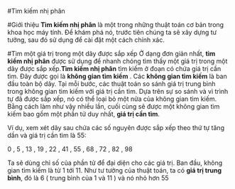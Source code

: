 #Tìm kiếm nhị phân

#Giới thiệu
**Tìm kiếm nhị phân** là một trong những thuật toán cơ bản trong khoa học máy tính. Để khám phá nó, trước tiên chúng ta sẽ xây dựng tư tưởng, sau đó sử dụng để cài đặt một cách chính xác.

#Tìm một giá trị trong một dãy được sắp xếp
Ở dạng đơn giản nhất, **tìm kiếm nhị phân** được sử dụng để nhanh chóng tìm thấy một giá trị trong một dãy được sắp xếp.**Tìm kiếm nhị phân** tìm kiếm ở đoạn có chứa giá trị cần tìm. Đây được gọi là **không gian tìm kiếm** . Các **không gian tìm kiếm** là ban đầu toàn bộ dãy. Tại mỗi bước, các thuật toán so sánh giá trị trung bình trong không gian tìm kiếm với giá trị cần tìm. Dựa trên sự so sánh và vì trình tự đã được sắp xếp, nó có thể loại bỏ một nửa của không gian tìm kiếm. Bằng cách làm như vậy nhiều lần, cuối cùng sẽ được một không gian tìm kiếm bao gồm một phần tử duy nhất, **giá trị cần tìm**.

Ví dụ, xem xét dãy sau chứa các số nguyên được sắp xếp theo thứ tự tăng dần và giá trị cần tìm là 55:

$0$ , $5$ , $13$ , $19$ , $22$ , $41$ , $55$ , $68$ , $72$ , $82$ , $98$

Ta sẽ dùng chỉ số của phần tử để đại diện cho các giá trị. Ban đầu, không gian tìm kiếm là từ $1$ tới $11$. Như tư tưởng của thuật toán, ta có **giá trị trung bình**, đó là $6$ ( trung bình của $1$ và $11$ ) và nó nhỏ hơn $55$